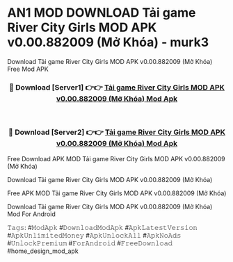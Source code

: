 # AN1 MOD DOWNLOAD Tải game River City Girls MOD APK v0.00.882009 (Mở Khóa) - murk3
Download Tải game River City Girls MOD APK v0.00.882009 (Mở Khóa) Free Mod APK

<div align="center">
<h3>🔴 Download [Server1] 👉👉 <a href="https://apk-comot.site?title=Tải_game_River_City_Girls_MOD_APK_v0.00.882009_(Mở_Khóa)">Tải game River City Girls MOD APK v0.00.882009 (Mở Khóa) Mod Apk</a></h3><br>

<h3>🔴 Download [Server2] 👉👉 <a href="https://apk-comot.site?title=Tải_game_River_City_Girls_MOD_APK_v0.00.882009_(Mở_Khóa)">Tải game River City Girls MOD APK v0.00.882009 (Mở Khóa) Mod Apk</a></h3>
</div>


Free Download APK MOD Tải game River City Girls MOD APK v0.00.882009 (Mở Khóa)

Download Tải game River City Girls MOD APK v0.00.882009 (Mở Khóa) 

Free APK MOD Tải game River City Girls MOD APK v0.00.882009 (Mở Khóa) 

Download Tải game River City Girls MOD APK v0.00.882009 (Mở Khóa) Mod For Android

𝚃𝚊𝚐𝚜: #𝙼𝚘𝚍𝙰𝚙𝚔 #𝙳𝚘𝚠𝚗𝚕𝚘𝚊𝚍𝙼𝚘𝚍𝙰𝚙𝚔 #𝙰𝚙𝚔𝙻𝚊𝚝𝚎𝚜𝚝𝚅𝚎𝚛𝚜𝚒𝚘𝚗 #𝙰𝚙𝚔𝚄𝚗𝚕𝚒𝚖𝚒𝚝𝚎𝚍𝙼𝚘𝚗𝚎𝚢 #𝙰𝚙𝚔𝚄𝚗𝚕𝚘𝚌𝚔𝙰𝚕𝚕 #𝙰𝚙𝚔𝙽𝚘𝙰𝚍𝚜 #𝚄𝚗𝚕𝚘𝚌𝚔𝙿𝚛𝚎𝚖𝚒𝚞𝚖 #𝙵𝚘𝚛𝙰𝚗𝚍𝚛𝚘𝚒𝚍 #𝙵𝚛𝚎𝚎𝙳𝚘𝚠𝚗𝚕𝚘𝚊𝚍 #home_design_mod_apk